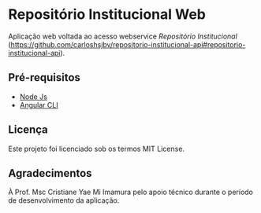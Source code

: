 # Repositório Institucional Web

Aplicação web voltada ao acesso webservice *Repositório Institucional* (https://github.com/carloshsjbv/repositorio-institucional-api#repositorio-institucional-api).

## Pré-requisitos

* [Node Js](https://nodejs.org/en/)
* [Angular CLI](https://cli.angular.io/)

## Licença
Este projeto foi licenciado sob os termos MIT License.

## Agradecimentos
À Prof. Msc Cristiane Yae Mi Imamura pelo apoio técnico durante o período de desenvolvimento da aplicação.
